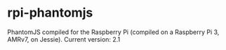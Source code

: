 # rpi-phantomjs
PhantomJS compiled for the Raspberry Pi (compiled on a Raspberry Pi 3, AMRv7, on Jessie).
Current version: 2.1
